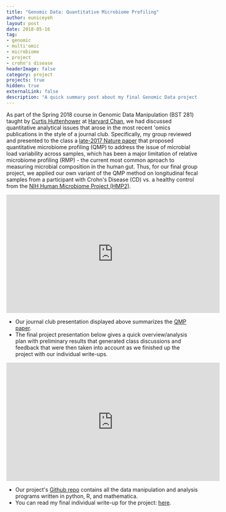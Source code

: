 ```yaml
---
title: "Genomic Data: Quantitative Microbiome Profiling"
author: euniceyeh
layout: post
date: 2018-05-16
tag: 
- genomic
- multi'omic
- microbiome
- project
- crohn's disease
headerImage: false
category: project
projects: true
hidden: true
externalLink: false
description: "A quick summary post about my final Genomic Data project on Quantitative Microbiome Profiling."
---
```


As part of the Spring 2018 course in Genomic Data Manipulation (BST 281) taught by [Curtis Huttenhower](https://huttenhower.sph.harvard.edu/) at [Harvard Chan](https://www.hsph.harvard.edu/), we had discussed quantitative analytical issues that arose in the most recent 'omics publications in the style of a journal club. Specifically, my group reviewed and presented to the class a [late-2017 Nature paper](https://www.nature.com/articles/nature24460) that proposed quantitative microbiome profiling (QMP) to address the issue of microbial load variability across samples, which has been a major limitation of relative microbiome profiling (RMP) - the current most common aproach to measuring microbial composition in the human gut. Thus, for our final group project, we applied our own variant of the QMP method on longitudinal fecal samples from a participant with Crohn's Disease (CD) vs. a healthy control from the [NIH Human Microbiome Project (HMP2)](https://www.ibdmdb.org/). 

<iframe src="https://docs.google.com/presentation/d/e/2PACX-1vQhBpyHGlC1uG7TWnOJvIcW1MdVtw4FtfAnvAYecXaSHp6OBS2IfZIgTryAacBAD0mSIYZTYdzebRw-/embed?start=false&loop=true&delayms=15000" frameborder="0" width="560" height="310" marginwidth="0" marginheight="0" scrolling="no" allowfullscreen="true" mozallowfullscreen="true" webkitallowfullscreen="true"></iframe>

- Our journal club presentation displayed above summarizes the [QMP paper](https://www.nature.com/articles/nature24460).
- The final project presentation below gives a quick overview/analysis plan with preliminary results that generated class discussions and feedback that were then taken into account as we finished up the project with our individual write-ups.

<iframe src="https://docs.google.com/presentation/d/e/2PACX-1vRYYuDgpfEZ1_oH671PTgHAbdiKtuegzCPRQE8R9518JRc82sj1ZiEG4A3BmCthVJG6RpfqaOpsLet_/embed?start=false&loop=true&delayms=15000" frameborder="0" width="560" height="310" marginwidth="0" marginheight="0" scrolling="no" allowfullscreen="true" mozallowfullscreen="true" webkitallowfullscreen="true"></iframe>

- Our project's [Github repo](https://github.com/euniceyeh/QMP-Project) contains all the data manipulation and analysis programs written in python, R, and mathematica.
- <span class="evidence">You can read my final individual write-up for the project:</span> [here](https://euniceyeh.github.io/indigo/assets/BST281_euniceyeh_final_writeup.pdf).
